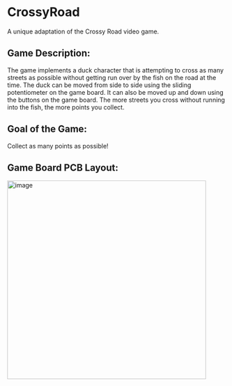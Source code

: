 # CrossyRoad

A unique adaptation of the Crossy Road video game. 

## Game Description:
The game implements a duck character that is attempting to cross as many streets as possible without getting run over by the fish on the road at the time. The duck can be moved from side to side using the sliding potentiometer on the game board. It can also be moved up and down using the buttons on the game board. The more streets you cross without running into the fish, the more points you collect.

## Goal of the Game:
Collect as many points as possible!

## Game Board PCB Layout:

<img width="456" alt="image" src="https://github.com/user-attachments/assets/7c320711-cb6c-43fc-b38e-bb648e688309" />


